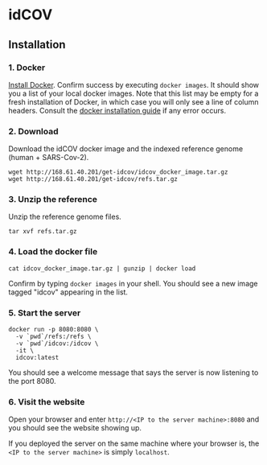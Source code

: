 idCOV
=====

Installation
------------

### 1. Docker

[Install Docker](https://docs.docker.com/get-docker/). Confirm success by
executing `docker images`. It should show you a list of your local docker
images. Note that this list may be empty for a fresh installation of Docker, in
which case you will only see a line of column headers. Consult the [docker
installation guide](https://docs.docker.com/get-docker/) if any error
occurs.

### 2. Download

Download the idCOV docker image and the indexed reference genome (human + SARS-Cov-2).

```
wget http://168.61.40.201/get-idcov/idcov_docker_image.tar.gz
wget http://168.61.40.201/get-idcov/refs.tar.gz
```

### 3. Unzip the reference

Unzip the reference genome files.

```
tar xvf refs.tar.gz
```

### 4. Load the docker file

```
cat idcov_docker_image.tar.gz | gunzip | docker load
```

Confirm by typing `docker images` in your shell. You should see a new image
tagged "idcov" appearing in the list.

### 5. Start the server

```
docker run -p 8080:8080 \
  -v `pwd`/refs:/refs \
  -v `pwd`/idcov:/idcov \
  -it \
  idcov:latest
```

You should see a welcome message that says the server is now listening to the port 8080.

### 6. Visit the website

Open your browser and enter `http://<IP to the server machine>:8080` and you should see the website showing up.

If you deployed the server on the same machine where your browser is, the `<IP to the server machine>` is simply `localhost`.
